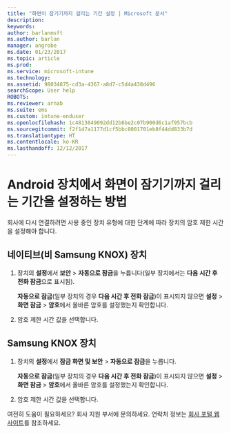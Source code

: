 ```yaml
---
title: "화면이 잠기기까지 걸리는 기간 설정 | Microsoft 문서"
description: 
keywords: 
author: barlanmsft
ms.author: barlan
manager: angrobe
ms.date: 01/23/2017
ms.topic: article
ms.prod: 
ms.service: microsoft-intune
ms.technology: 
ms.assetid: 98034875-cd3a-4367-a8d7-c5d4a438d496
searchScope: User help
ROBOTS: 
ms.reviewer: arnab
ms.suite: ems
ms.custom: intune-enduser
ms.openlocfilehash: 1c4813649092dd12b6be2c07b900d6c1af957bcb
ms.sourcegitcommit: f2f147a1177d1cf5bbc8001701eb8f44dd833b7d
ms.translationtype: HT
ms.contentlocale: ko-KR
ms.lasthandoff: 12/12/2017
---
```

# <a name="how-to-set-the-amount-of-time-before-your-android-device-locks-its-screen"></a>Android 장치에서 화면이 잠기기까지 걸리는 기간을 설정하는 방법

회사에 다시 연결하려면 사용 중인 장치 유형에 대한 단계에 따라 장치의 암호 제한 시간을 설정해야 합니다.

## <a name="native-non-samsung-knox-device"></a>네이티브(비 Samsung KNOX) 장치

1.  장치의 **설정**에서 **보안** &gt; **자동으로 잠금**을 누릅니다(일부 장치에서는 **다음 시간 후 전화 잠금**으로 표시됨).

    **자동으로 잠금**(일부 장치의 경우 **다음 시간 후 전화 잠금**)이 표시되지 않으면 **설정** &gt; **화면 잠금** &gt; **암호**에서 올바른 암호를 설정했는지 확인합니다.

2.  암호 제한 시간 값을 선택합니다.

## <a name="samsung-knox-device"></a>Samsung KNOX 장치

1.  장치의 **설정**에서 **잠금 화면 및 보안** &gt; **자동으로 잠금**을 누릅니다.

    **자동으로 잠금**(일부 장치의 경우 **다음 시간 후 전화 잠금**)이 표시되지 않으면 **설정** &gt; **화면 잠금** &gt; **암호**에서 올바른 암호를 설정했는지 확인합니다.

2.  암호 제한 시간 값을 선택합니다.

여전히 도움이 필요하세요? 회사 지원 부서에 문의하세요. 연락처 정보는 [회사 포털 웹 사이트](https://portal.manage.microsoft.com#HelpDeskDialog)를 참조하세요.
